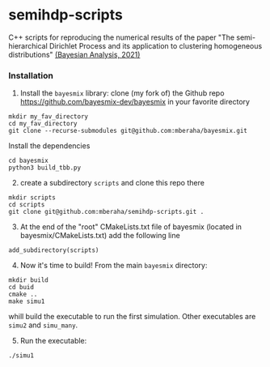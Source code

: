 # semihdp-scripts

C++ scripts for reproducing the numerical results of the paper 
"The semi-hierarchical Dirichlet Process and its application to clustering homogeneous distributions" [(Bayesian Analysis, 2021)](https://doi.org/10.1214/21-BA1278)


### Installation

1) Install the `bayesmix` library: clone (my fork of) the Github repo https://github.com/bayesmix-dev/bayesmix in your favorite directory
```shell
mkdir my_fav_directory
cd my_fav_directory
git clone --recurse-submodules git@github.com:mberaha/bayesmix.git
```
Install the dependencies
```shell
cd bayesmix
python3 build_tbb.py
```

2) create a subdirectory `scripts` and clone this repo there
```shell
mkdir scripts
cd scripts
git clone git@github.com:mberaha/semihdp-scripts.git .
```

3) At the end of the "root" CMakeLists.txt file of bayesmix (located in bayesmix/CMakeLists.txt) add
the following line
```
add_subdirectory(scripts)
```

4) Now it's time to build! From the main `bayesmix` directory:
```shell
mkdir build
cd buid
cmake ..
make simu1
```
whill build the executable to run the first simulation. Other executables are `simu2` and `simu_many`.

5) Run the executable:
```shell
./simu1
```
